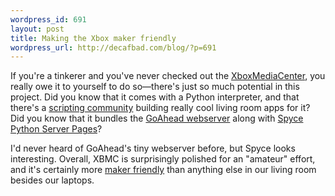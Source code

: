 ```yaml
--- 
wordpress_id: 691
layout: post
title: Making the Xbox maker friendly
wordpress_url: http://decafbad.com/blog/?p=691
---
```

If you're a tinkerer and you've never checked out the [XboxMediaCenter](http://www.xboxmediacenter.com/), you really owe it to yourself to do so—there's just so much potential in this project.  Did you know that it comes with a Python interpreter, and that there's a [scripting community](http://www.xbmcscripts.com/) building really cool living room apps for it?  Did you know that it bundles the [GoAhead webserver](http://www.goahead.com/products/web_server.htm) along with [Spyce Python Server Pages](http://spyce.sourceforge.net/)?  

I'd never heard of GoAhead's tiny webserver before, but Spyce looks interesting.  Overall, XBMC is surprisingly polished for an "amateur" effort, and it's certainly more [maker friendly](http://www.makezine.com/03/welcome/) than anything else in our living room besides our laptops.

